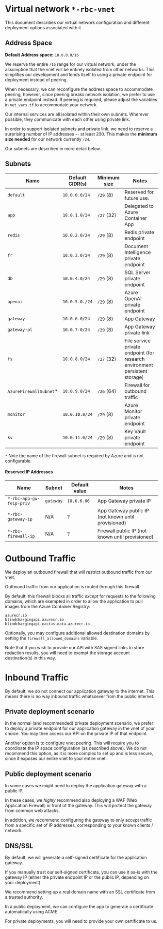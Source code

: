 # Virtual network `*-rbc-vnet`

This document describes our virtual network configuration and different deployment options associated with it.

## Address Space

**Default Address space:** `10.0.0.0/16`

We reserve the entire `/16` range for our virtual network,
under the assumption that the vnet will be entirely isolated from other networks.
This simplifies our development and lends itself to using a private endpoint for deployment instead of peering.

When necessary, we can reconfigure the address space to accommodate peering;
however, since peering breaks network isolation, we prefer to use a private endpoint instead.
If peering is required, please adjust the variables in `net_vars.tf` to accommodate your network.

Our internal services are all isolated within their own subnets.
Wherever possible, they communicate with each other using private link.

In order to support isolated subnets and private link,
we need to reserve a surprising number of IP addresses -- at least 200.
This makes the  **minimum size needed** for our network currently `/24`.

Our subnets are described in more detail below.

## Subnets
| Name | Default CIDR(s) | Minimum size | Notes |
|--------|--------|--------|--------|
| `default` | `10.0.0.0/24` | `/29` (8) | Reserved for future use. |
| `app` | `10.0.1.0/24` | `/27` (32) | Delegated to Azure Container App |
| `redis` | `10.0.2.0/24` | `/29` (8) | Redis private endpoint |
| `fr` | `10.0.3.0/24` | `/29` (8) | Document Intelligence private endpoint |
| `db` | `10.0.4.0/24` | `/29` (8) | SQL Server private endpoint |
| `openai` | `10.0.5.0./24` | `/29` (8) | Azure OpenAI private endpoint |
| `gateway` | `10.0.6.0/24` | `/29` (8) | App Gateway |
| `gateway-pl` | `10.0.7.0/24` | `/29` (8) | App Gateway private link |
| `fs` | `10.0.8.0/24` | `/27` (32) | File service private endpoint (for research environment persistent storage) |
| `AzureFirewallSubnet`* | `10.0.9.0/24` | `/26` (64) | Firewall for outbound traffic |
| `monitor` | `10.0.10.0/24` | `/29` (8) | Azure Monitor private endpoint |
| `kv` | `10.0.11.0/24` | `/29` (8) | Key Vault private endpoint |

`*` Note the name of the firewall subnet is required by Azure and is not configurable.



#### Reserved IP Addresses

| Name | Subnet | Default value | Notes
|--------|--------|--------|--------|
| `*-rbc-app-gw-feip-priv` | `gateway` | `10.0.6.66` | App Gateway private IP |
| `*-rbc-gateway-ip` | N/A | ? | App Gateway public IP (not known until provisioned) |
| `*-rbc-firewall-ip` | N/A | ? | Firewall public IP (not known until provisioned) |


# Outbound Traffic

We deploy an outbound firewall that will restrict outbound traffic from our vnet.

Outbound traffic from our application is routed through this firewall.

By default, this firewall blocks all traffic _except_ for requests to the following domains, which are exempted in order to allow the application to pull images from the Azure Container Registry:

```
azurecr.io
blindchargingapi.azurecr.io
blindchargingapi.eastus.data.azurecr.io
```

Optionally, you may configure additional allowed destination domains by setting the `firewall_allowed_domains` variable.

Note that if you wish to provide our API with SAS signed links to store redaction results, you will need to exempt the storage account destination(s) in this way.

# Inbound Traffic

By default, we do not connect our application gateway to the internet.
This means there is no way inbound traffic whatsoever from the public internet.

## Private deployment scenario

In the normal (and recommended) private deployment scenario,
we prefer to deploy a private endpoint for our application gateway in the vnet of your choice.
You may then access our API on the private IP of that endpoint.

Another option is to configure vnet peering.
This will require you to coordinate the IP space configuration (as described above).
We do not recommend this option,
as it is more complex to set up and is less secure,
since it exposes our entire vnet to your entire vnet.


## Public deployment scenario

In some cases we might need to deploy the application gateway with a public IP.

In these cases, we _highly_ recommend also deploying a WAF (Web Application Firewall) in front of the gateway.
This will protect the gateway from common web attacks.

In addition, we recommend configuring the gateway to only accept traffic from a specific set of IP addresses,
corresponding to your known clients / network.

## DNS/SSL

By default, we will generate a self-signed certificate for the application gateway.

If you manually trust our self-signed certificate, you can use it as-is with the gateway IP (either the private endpoint IP or the public IP, depending on your deployment).

We recommend setting up a real domain name with an SSL certificate from a trusted authority.

In a public deployment, we can configure the app to generate a certificate automatically using ACME.

For private deployments, you will need to provide your own certificate to us.
